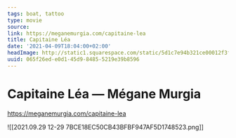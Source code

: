 ```yaml
---
tags: boat, tattoo
type: movie
source:
link: https://meganemurgia.com/capitaine-lea
title: Capitaine Léa
date: '2021-04-09T18:04:00+02:00'
headImage: http://static1.squarespace.com/static/5d1c7e94b321ce00012f3f52/t/5d209d05eb83b800010e5262/1562418451764/M.Murgia_31052019-34.jpg?format=1500w
uuid: 065f26ed-e0d1-45d9-8485-5219e39b8596
---
```


# Capitaine Léa — Mégane Murgia
https://meganemurgia.com/capitaine-lea

![[2021.09.29 12-29 7BCE18EC50CB43BFBF947AF5D1748523.png]]
